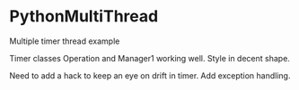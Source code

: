 # PythonMultiThread
Multiple timer thread example

Timer classes Operation and Manager1 working well. Style in decent shape.

Need to add a hack to keep an eye on drift in timer. Add exception handling.
